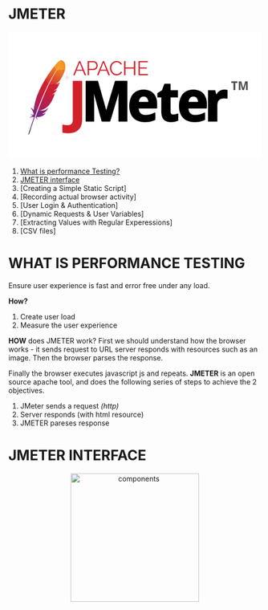 # JMETER 

![jmeter icon](images/jmeter.jpg) 


1. [What is performance Testing?](WHAT-IS-PERFORMANCE-TESTING)
2. [JMETER interface](JMETER-INTERFACE)
3. [Creating a Simple Static Script]
4. [Recording actual browser activity]
5. [User Login & Authentication]
6. [Dynamic Requests & User Variables] 
7. [Extracting Values with Regular Experessions] 
8. [CSV files] 


# WHAT IS PERFORMANCE TESTING

Ensure user experience is fast and error free under any load.

**How?**

1. Create user load 
2. Measure the user experience 

**HOW** does JMETER work? First we should understand how the browser works - it sends request to URL server responds with resources such as an image. Then the browser parses the response.  

Finally the browser executes javascript js and repeats. **JMETER** is an open source apache tool, and does the following series of steps to achieve the 2 objectives. 

1. JMeter sends a request *(http)*
2. Server responds (with html resource)
3. JMETER pareses response 
# JMETER INTERFACE


<p align="center">
<img src="comps.jpg" title="components" width="256" height="256">
</p>